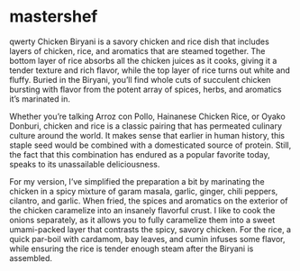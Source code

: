 # mastershef
qwerty
Chicken Biryani is a savory chicken and rice dish that includes layers of chicken, rice, and aromatics that are steamed together. The bottom layer of rice absorbs all the chicken juices as it cooks, giving it a tender texture and rich flavor, while the top layer of rice turns out white and fluffy. Buried in the Biryani, you’ll find whole cuts of succulent chicken bursting with flavor from the potent array of spices, herbs, and aromatics it’s marinated in.

Whether you’re talking Arroz con Pollo, Hainanese Chicken Rice, or Oyako Donburi, chicken and rice is a classic pairing that has permeated culinary culture around the world. It makes sense that earlier in human history, this staple seed would be combined with a domesticated source of protein. Still, the fact that this combination has endured as a popular favorite today, speaks to its unassailable deliciousness.

For my version, I’ve simplified the preparation a bit by marinating the chicken in a spicy mixture of garam masala, garlic, ginger, chili peppers, cilantro, and garlic. When fried, the spices and aromatics on the exterior of the chicken caramelize into an insanely flavorful crust. I like to cook the onions separately, as it allows you to fully caramelize them into a sweet umami-packed layer that contrasts the spicy, savory chicken. For the rice, a quick par-boil with cardamom, bay leaves, and cumin infuses some flavor, while ensuring the rice is tender enough steam after the Biryani is assembled.